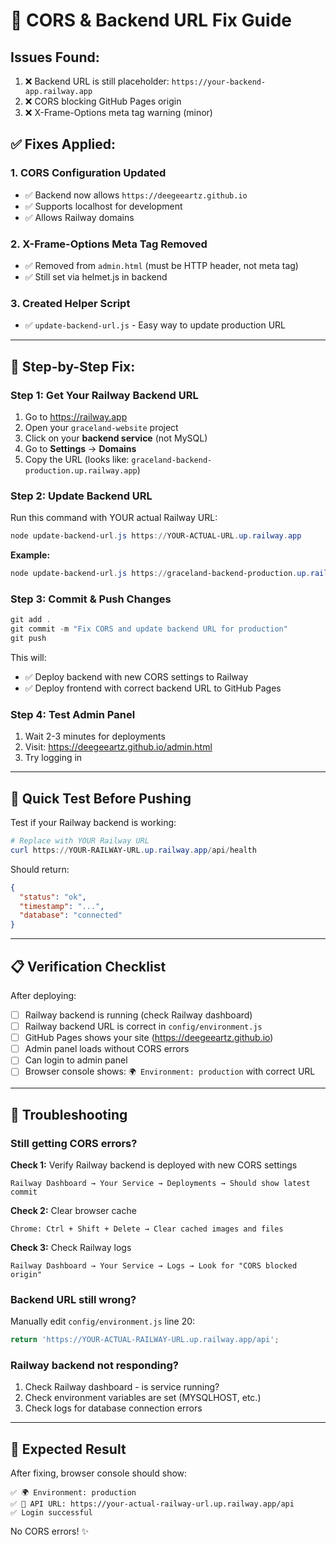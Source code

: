 # 🚨 CORS & Backend URL Fix Guide

## Issues Found:
1. ❌ Backend URL is still placeholder: `https://your-backend-app.railway.app`
2. ❌ CORS blocking GitHub Pages origin
3. ❌ X-Frame-Options meta tag warning (minor)

## ✅ Fixes Applied:

### 1. CORS Configuration Updated
- ✅ Backend now allows `https://deegeeartz.github.io`
- ✅ Supports localhost for development
- ✅ Allows Railway domains

### 2. X-Frame-Options Meta Tag Removed
- ✅ Removed from `admin.html` (must be HTTP header, not meta tag)
- ✅ Still set via helmet.js in backend

### 3. Created Helper Script
- ✅ `update-backend-url.js` - Easy way to update production URL

---

## 🔧 Step-by-Step Fix:

### Step 1: Get Your Railway Backend URL

1. Go to https://railway.app
2. Open your `graceland-website` project
3. Click on your **backend service** (not MySQL)
4. Go to **Settings** → **Domains**
5. Copy the URL (looks like: `graceland-backend-production.up.railway.app`)

### Step 2: Update Backend URL

Run this command with YOUR actual Railway URL:

```powershell
node update-backend-url.js https://YOUR-ACTUAL-URL.up.railway.app
```

**Example:**
```powershell
node update-backend-url.js https://graceland-backend-production.up.railway.app
```

### Step 3: Commit & Push Changes

```powershell
git add .
git commit -m "Fix CORS and update backend URL for production"
git push
```

This will:
- ✅ Deploy backend with new CORS settings to Railway
- ✅ Deploy frontend with correct backend URL to GitHub Pages

### Step 4: Test Admin Panel

1. Wait 2-3 minutes for deployments
2. Visit: https://deegeeartz.github.io/admin.html
3. Try logging in

---

## 🧪 Quick Test Before Pushing

Test if your Railway backend is working:

```powershell
# Replace with YOUR Railway URL
curl https://YOUR-RAILWAY-URL.up.railway.app/api/health
```

Should return:
```json
{
  "status": "ok",
  "timestamp": "...",
  "database": "connected"
}
```

---

## 📋 Verification Checklist

After deploying:

- [ ] Railway backend is running (check Railway dashboard)
- [ ] Railway backend URL is correct in `config/environment.js`
- [ ] GitHub Pages shows your site (https://deegeeartz.github.io)
- [ ] Admin panel loads without CORS errors
- [ ] Can login to admin panel
- [ ] Browser console shows: `🌍 Environment: production` with correct URL

---

## 🐛 Troubleshooting

### Still getting CORS errors?

**Check 1:** Verify Railway backend is deployed with new CORS settings
```
Railway Dashboard → Your Service → Deployments → Should show latest commit
```

**Check 2:** Clear browser cache
```
Chrome: Ctrl + Shift + Delete → Clear cached images and files
```

**Check 3:** Check Railway logs
```
Railway Dashboard → Your Service → Logs → Look for "CORS blocked origin"
```

### Backend URL still wrong?

Manually edit `config/environment.js` line 20:
```javascript
return 'https://YOUR-ACTUAL-RAILWAY-URL.up.railway.app/api';
```

### Railway backend not responding?

1. Check Railway dashboard - is service running?
2. Check environment variables are set (MYSQLHOST, etc.)
3. Check logs for database connection errors

---

## 🎯 Expected Result

After fixing, browser console should show:

```
✅ 🌍 Environment: production
✅ 🔗 API URL: https://your-actual-railway-url.up.railway.app/api
✅ Login successful
```

No CORS errors! ✨
